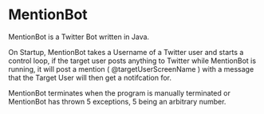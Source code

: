 # MentionBot

MentionBot is a Twitter Bot written in Java.

On Startup, MentionBot takes a Username of a Twitter user and starts a control loop, if the target user
posts anything to Twitter while MentionBot is running, it will post a mention ( @targetUserScreenName ) with
a message that the Target User will then get a notifcation for.

MentionBot terminates when the program is manually terminated or MentionBot has thrown 5 exceptions, 5 being an arbitrary 
number. 
